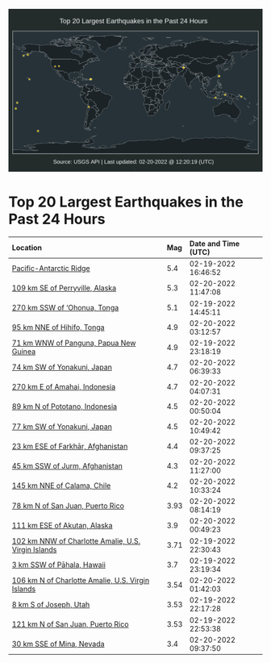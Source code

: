 ![Map](./map.png)

# Top 20 Largest Earthquakes in the Past 24 Hours

| Location | Mag | Date and Time (UTC) |
|:---|:---|:---|
| [Pacific-Antarctic Ridge](https://earthquake.usgs.gov/earthquakes/eventpage/us7000gm8t) | 5.4 | 02-19-2022 16:46:52 |
| [109 km SE of Perryville, Alaska](https://earthquake.usgs.gov/earthquakes/eventpage/ak0222cj8k1s) | 5.3 | 02-20-2022 11:47:08 |
| [270 km SSW of ‘Ohonua, Tonga](https://earthquake.usgs.gov/earthquakes/eventpage/us7000gm89) | 5.1 | 02-19-2022 14:45:11 |
| [95 km NNE of Hihifo, Tonga](https://earthquake.usgs.gov/earthquakes/eventpage/us7000gmcb) | 4.9 | 02-20-2022 03:12:57 |
| [71 km WNW of Panguna, Papua New Guinea](https://earthquake.usgs.gov/earthquakes/eventpage/us7000gmb5) | 4.9 | 02-19-2022 23:18:19 |
| [74 km SW of Yonakuni, Japan](https://earthquake.usgs.gov/earthquakes/eventpage/us7000gmd3) | 4.7 | 02-20-2022 06:39:33 |
| [270 km E of Amahai, Indonesia](https://earthquake.usgs.gov/earthquakes/eventpage/us7000gmch) | 4.7 | 02-20-2022 04:07:31 |
| [89 km N of Pototano, Indonesia](https://earthquake.usgs.gov/earthquakes/eventpage/us7000gmbj) | 4.5 | 02-20-2022 00:50:04 |
| [77 km SW of Yonakuni, Japan](https://earthquake.usgs.gov/earthquakes/eventpage/us7000gmek) | 4.5 | 02-20-2022 10:49:42 |
| [23 km ESE of Farkhār, Afghanistan](https://earthquake.usgs.gov/earthquakes/eventpage/us7000gme4) | 4.4 | 02-20-2022 09:37:25 |
| [45 km SSW of Jurm, Afghanistan](https://earthquake.usgs.gov/earthquakes/eventpage/us7000gmer) | 4.3 | 02-20-2022 11:27:00 |
| [145 km NNE of Calama, Chile](https://earthquake.usgs.gov/earthquakes/eventpage/us7000gmee) | 4.2 | 02-20-2022 10:33:24 |
| [78 km N of San Juan, Puerto Rico](https://earthquake.usgs.gov/earthquakes/eventpage/pr2022051002) | 3.93 | 02-20-2022 08:14:19 |
| [111 km ESE of Akutan, Alaska](https://earthquake.usgs.gov/earthquakes/eventpage/us7000gmbi) | 3.9 | 02-20-2022 00:49:23 |
| [102 km NNW of Charlotte Amalie, U.S. Virgin Islands](https://earthquake.usgs.gov/earthquakes/eventpage/pr2022050000) | 3.71 | 02-19-2022 22:30:43 |
| [3 km SSW of Pāhala, Hawaii](https://earthquake.usgs.gov/earthquakes/eventpage/hv72922627) | 3.7 | 02-19-2022 23:19:34 |
| [106 km N of Charlotte Amalie, U.S. Virgin Islands](https://earthquake.usgs.gov/earthquakes/eventpage/pr2022051001) | 3.54 | 02-20-2022 01:42:03 |
| [8 km S of Joseph, Utah](https://earthquake.usgs.gov/earthquakes/eventpage/uu60482552) | 3.53 | 02-19-2022 22:17:28 |
| [121 km N of San Juan, Puerto Rico](https://earthquake.usgs.gov/earthquakes/eventpage/pr2022050001) | 3.53 | 02-19-2022 22:53:38 |
| [30 km SSE of Mina, Nevada](https://earthquake.usgs.gov/earthquakes/eventpage/nn00834205) | 3.4 | 02-20-2022 09:37:50 |
